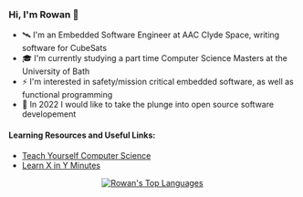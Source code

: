 ### Hi, I'm Rowan 👋

- 🛰️ I'm an Embedded Software Engineer at AAC Clyde Space, writing software for CubeSats
- 🎓 I'm currently studying a part time Computer Science Masters at the University of Bath
- ⚡ I'm interested in safety/mission critical embedded software, as well as functional programming
- 🤿 In 2022 I would like to take the plunge into open source software developement

#### Learning Resources and Useful Links:
- [Teach Yourself Computer Science](https://teachyourselfcs.com/)
- [Learn X in Y Minutes](https://learnxinyminutes.com/)


<!--[![Rowan's GitHub stats](https://github-readme-stats.vercel.app/api?username=rej696&count_private=true&show_icons=true)](https://github.com/anuraghazra/github-readme-stats)-->
<!-- [![Top Langs](https://github-readme-stats.vercel.app/api/top-langs/?username=rej696&langs_count=10&layout=compact&hide=assembly,scilab,html,css&exclude_repo=nand2tetris)](https://github.com/anuraghazra/github-readme-stats) -->

<p align="center">
<a href="https://github.com/anuraghazra/github-readme-stats" align="center"><img align="center" src="https://github-readme-stats.vercel.app/api/top-langs/?username=rej696&langs_count=10&layout=compact&hide=jupyternotebook,tex,assembly,scilab,html,css&exclude_repo=nand2tetris" alt="Rowan's Top Languages" /></a>
</p>

<!--
**rej696/rej696** is a ✨ _special_ ✨ repository because its `README.md` (this file) appears on your GitHub profile.

Here are some ideas to get you started:

- 🔭 I’m currently working on ...
- 🌱 I’m currently learning ...
- 👯 I’m looking to collaborate on ...
- 🤔 I’m looking for help with ...
- 💬 Ask me about ...
- 📫 How to reach me: ...
- 😄 Pronouns: ...
- ⚡ Fun fact: ...
-->
